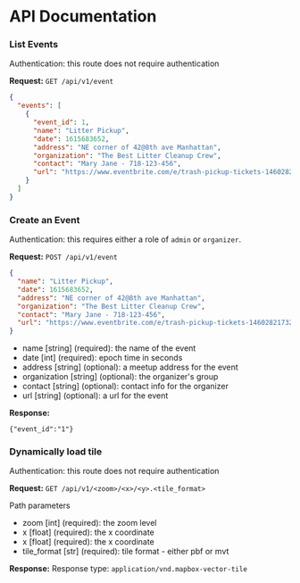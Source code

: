 # API Documentation

### List Events
Authentication: this route does not require authentication

**Request:** `GET /api/v1/event`
```json
{
  "events": [
    {
      "event_id": 1,
      "name": "Litter Pickup",
      "date": 1615683652,
      "address": "NE corner of 42@8th ave Manhattan",
      "organization": "The Best Litter Cleanup Crew",
      "contact": "Mary Jane - 718-123-456",
      "url": "https://www.eventbrite.com/e/trash-pickup-tickets-146028217329"
    }
  ]
}
```

### Create an Event
Authentication: this requires either a role of `admin` or `organizer`.

**Request:** `POST /api/v1/event`
```json
{
  "name": "Litter Pickup",
  "date": 1615683652,
  "address": "NE corner of 42@8th ave Manhattan",
  "organization": "The Best Litter Cleanup Crew",
  "contact": "Mary Jane - 718-123-456",
  "url": "https://www.eventbrite.com/e/trash-pickup-tickets-146028217329"
}
```
* name [string] (required): the name of the event
* date [int] (required): epoch time in seconds
* address [string] (optional): a meetup address for the event
* organization [string] (optional): the organizer's group
* contact [string] (optional): contact info for the organizer
* url [string] (optional): a url for the event

**Response:**
```
{"event_id":"1"}
```

### Dynamically load tile
Authentication: this route does not require authentication

**Request:** `GET /api/v1/<zoom>/<x>/<y>.<tile_format>`

Path parameters
* zoom [int] (required): the zoom level
* x [float] (required): the x coordinate
* x [float] (required): the x coordinate
* tile_format [str] (required): tile format - either pbf or mvt

**Response:**
Response type: `application/vnd.mapbox-vector-tile`
